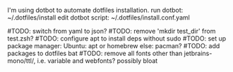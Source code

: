 
I'm using dotbot to automate dotfiles installation.
run dotbot: ~/.dotfiles/install
edit dotbot script: ~/.dotfiles/install.conf.yaml

#TODO: switch from yaml to json?
#TODO: remove 'mkdir test_dir' from test.zsh?
#TODO: configure apt to install deps without sudo
#TODO: set up package manager:
    Ubuntu: apt or homebrew
    else: pacman?
#TODO: add packages to dotfiles
    bat
#TODO: remove all fonts other than jetbrains-mono/ttl/, i.e. variable and webfonts? possibly bloat
